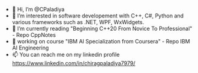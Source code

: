 - 👋 Hi, I’m @CPaladiya
- 👀 I’m interested in software developement with C++, C#, Python and various frameworks such as .NET, WPF, WxWidgets.
- 🌱 I’m currently reading "Beginning C++20 From Novice To Professional" - Repo CppNotes
- 🌱 working on course "IBM AI Specialization from Coursera" - Repo IBM AI Engineering
- 📫 You can reach me on my linkedin profile https://www.linkedin.com/in/chiragpaladiya7979/

<!---
CPaladiya/CPaladiya is a ✨ special ✨ repository because its `README.md` (this file) appears on your GitHub profile.
You can click the Preview link to take a look at your changes.
--->
